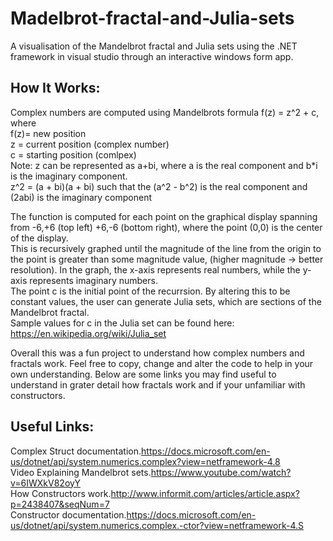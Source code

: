 
# Madelbrot-fractal-and-Julia-sets
A visualisation of the Mandelbrot fractal and Julia sets using the .NET framework in visual studio through an interactive windows form app. 

## How It Works: 
Complex numbers are computed using Mandelbrots formula f(z) = z^2 + c, where  
     f(z)= new position                                                                                  
     z = current position (complex number)                                                                          
     c = starting position (comlpex)                                                                          
     Note: z can be represented as a+bi, where a is the real component and b*i is the imaginary component.                            
     z^2 = (a + bi)(a + bi) such that the (a^2 - b^2) is the real component and (2abi) is the imaginary component                         
     
The function is computed for each point on the graphical display spanning from -6,+6 (top left) +6,-6 (bottom right), where the point (0,0) is the center of the display.                                                                                                                                                                                                                                                      
This is recursively graphed until the magnitude of the line from the origin to the point is greater than some magnitude value, (higher magnitude -> better resolution). In the graph, the x-axis represents real numbers, while the y-axis represents imaginary numbers.                                                                                                                                                      
The point c is the initial point of the recurrsion. By altering this to be constant values, the user can generate Julia sets, which are sections of the Mandelbrot fractal.                                                                                                       
Sample values for c in the Julia set can be found here: https://en.wikipedia.org/wiki/Julia_set                                                                                                                                                                                        

Overall this was a fun project to understand how complex numbers and fractals work. Feel free to copy, change and alter the code to help in your own understanding. Below are some links you may find useful to understand in grater detail how fractals work and if your unfamiliar with constructors.                                                                                                                                                                                             
## Useful Links:
Complex Struct documentation.https://docs.microsoft.com/en-us/dotnet/api/system.numerics.complex?view=netframework-4.8            
Video Explaining Mandelbrot sets.https://www.youtube.com/watch?v=6IWXkV82oyY                                                               
How Constructors work.http://www.informit.com/articles/article.aspx?p=2438407&seqNum=7                                                   
Constructor documentation.https://docs.microsoft.com/en-us/dotnet/api/system.numerics.complex.-ctor?view=netframework-4.S                   

